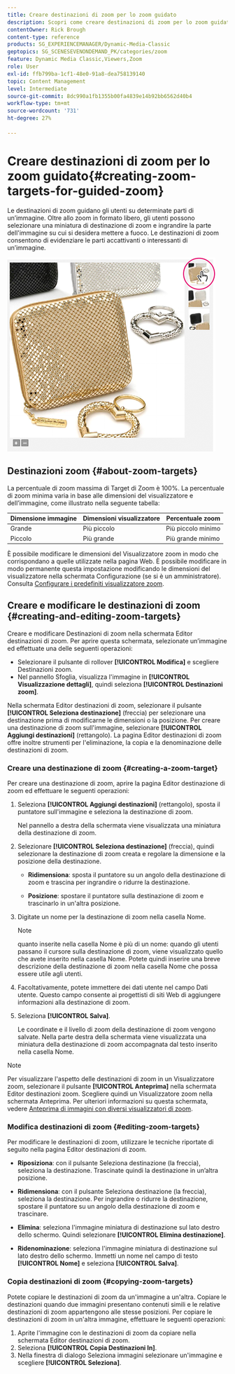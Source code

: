 ```yaml
---
title: Creare destinazioni di zoom per lo zoom guidato
description: Scopri come creare destinazioni di zoom per lo zoom guidato in Adobe Dynamic Media Classic.
contentOwner: Rick Brough
content-type: reference
products: SG_EXPERIENCEMANAGER/Dynamic-Media-Classic
geptopics: SG_SCENESEVENONDEMAND_PK/categories/zoom
feature: Dynamic Media Classic,Viewers,Zoom
role: User
exl-id: ffb799ba-1cf1-48e0-91a8-dea758139140
topic: Content Management
level: Intermediate
source-git-commit: 8dc990a1fb1355b00fa4839e14b92bb6562d40b4
workflow-type: tm+mt
source-wordcount: '731'
ht-degree: 27%

---
```


# Creare destinazioni di zoom per lo zoom guidato{#creating-zoom-targets-for-guided-zoom}

Le destinazioni di zoom guidano gli utenti su determinate parti di un’immagine. Oltre allo zoom in formato libero, gli utenti possono selezionare una miniatura di destinazione di zoom e ingrandire la parte dell&#39;immagine su cui si desidera mettere a fuoco. Le destinazioni di zoom consentono di evidenziare le parti accattivanti o interessanti di un’immagine.

![Crea destinazioni zoom per zoom guidato](/help/using/assets/zo_guided_zoom.png)

## Destinazioni zoom {#about-zoom-targets}

La percentuale di zoom massima di Target di Zoom è 100%. La percentuale di zoom minima varia in base alle dimensioni del visualizzatore e dell’immagine, come illustrato nella seguente tabella:

| Dimensione immagine | Dimensioni visualizzatore | Percentuale zoom  |
| --- | --- | --- |
| Grande | Più piccolo | Più piccolo minimo |
| Piccolo | Più grande | Più grande minimo |

È possibile modificare le dimensioni del Visualizzatore zoom in modo che corrispondano a quelle utilizzate nella pagina Web. È possibile modificare in modo permanente questa impostazione modificando le dimensioni del visualizzatore nella schermata Configurazione (se si è un amministratore). Consulta [Configurare i predefiniti visualizzatore zoom](setting-zoom-viewer-presets.md#setting_up_zoom_viewer_presets).

## Creare e modificare le destinazioni di zoom {#creating-and-editing-zoom-targets}

Creare e modificare Destinazioni di zoom nella schermata Editor destinazioni di zoom. Per aprire questa schermata, selezionate un’immagine ed effettuate una delle seguenti operazioni:

* Selezionare il pulsante di rollover **[!UICONTROL Modifica]** e scegliere Destinazioni zoom.
* Nel pannello Sfoglia, visualizza l&#39;immagine in **[!UICONTROL Visualizzazione dettagli]**, quindi seleziona **[!UICONTROL Destinazioni zoom]**.

Nella schermata Editor destinazioni di zoom, selezionare il pulsante **[!UICONTROL Seleziona destinazione]** (freccia) per selezionare una destinazione prima di modificarne le dimensioni o la posizione. Per creare una destinazione di zoom sull&#39;immagine, selezionare **[!UICONTROL Aggiungi destinazioni]** (rettangolo). La pagina Editor destinazioni di zoom offre inoltre strumenti per l&#39;eliminazione, la copia e la denominazione delle destinazioni di zoom.

### Creare una destinazione di zoom {#creating-a-zoom-target}

Per creare una destinazione di zoom, aprire la pagina Editor destinazione di zoom ed effettuare le seguenti operazioni:

1. Seleziona **[!UICONTROL Aggiungi destinazioni]** (rettangolo), sposta il puntatore sull&#39;immagine e seleziona la destinazione di zoom.

   Nel pannello a destra della schermata viene visualizzata una miniatura della destinazione di zoom.

1. Selezionare **[!UICONTROL Seleziona destinazione]** (freccia), quindi selezionare la destinazione di zoom creata e regolare la dimensione e la posizione della destinazione.

   * **Ridimensiona**: sposta il puntatore su un angolo della destinazione di zoom e trascina per ingrandire o ridurre la destinazione.

   * **Posizione**: spostare il puntatore sulla destinazione di zoom e trascinarlo in un&#39;altra posizione.

1. Digitate un nome per la destinazione di zoom nella casella Nome.

   >[!NOTE]
   >
   >quanto inserite nella casella Nome è più di un nome: quando gli utenti passano il cursore sulla destinazione di zoom, viene visualizzato quello che avete inserito nella casella Nome. Potete quindi inserire una breve descrizione della destinazione di zoom nella casella Nome che possa essere utile agli utenti.

1. Facoltativamente, potete immettere dei dati utente nel campo Dati utente. Questo campo consente ai progettisti di siti Web di aggiungere informazioni alla destinazione di zoom.
1. Seleziona **[!UICONTROL Salva]**.

   Le coordinate e il livello di zoom della destinazione di zoom vengono salvate. Nella parte destra della schermata viene visualizzata una miniatura della destinazione di zoom accompagnata dal testo inserito nella casella Nome.

>[!NOTE]
>
>Per visualizzare l&#39;aspetto delle destinazioni di zoom in un Visualizzatore zoom, selezionare il pulsante **[!UICONTROL Anteprima]** nella schermata Editor destinazioni zoom. Scegliere quindi un Visualizzatore zoom nella schermata Anteprima. Per ulteriori informazioni su questa schermata, vedere [Anteprima di immagini con diversi visualizzatori di zoom](previewing-image-assets-different-zoom.md#previewing_image_assets_with_different_zoom_viewers).

### Modifica destinazioni di zoom {#editing-zoom-targets}

Per modificare le destinazioni di zoom, utilizzare le tecniche riportate di seguito nella pagina Editor destinazioni di zoom.

* **Riposiziona**: con il pulsante Seleziona destinazione (la freccia), seleziona la destinazione. Trascinate quindi la destinazione in un’altra posizione.

* **Ridimensiona**: con il pulsante Seleziona destinazione (la freccia), seleziona la destinazione. Per ingrandire o ridurre la destinazione, spostare il puntatore su un angolo della destinazione di zoom e trascinare.

* **Elimina**: seleziona l&#39;immagine miniatura di destinazione sul lato destro dello schermo. Quindi selezionare **[!UICONTROL Elimina destinazione]**.

* **Ridenominazione**: seleziona l&#39;immagine miniatura di destinazione sul lato destro dello schermo. Immetti un nome nel campo di testo **[!UICONTROL Nome]** e seleziona **[!UICONTROL Salva]**.

### Copia destinazioni di zoom {#copying-zoom-targets}

Potete copiare le destinazioni di zoom da un&#39;immagine a un&#39;altra. Copiare le destinazioni quando due immagini presentano contenuti simili e le relative destinazioni di zoom appartengono alle stesse posizioni. Per copiare le destinazioni di zoom in un&#39;altra immagine, effettuare le seguenti operazioni:

1. Aprite l&#39;immagine con le destinazioni di zoom da copiare nella schermata Editor destinazioni di zoom.
1. Seleziona **[!UICONTROL Copia Destinazioni In]**.
1. Nella finestra di dialogo Seleziona immagini selezionare un&#39;immagine e scegliere **[!UICONTROL Seleziona]**.
